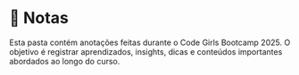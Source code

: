 # 📝 Notas

Esta pasta contém anotações feitas durante o Code Girls Bootcamp 2025.
O objetivo é registrar aprendizados, insights, dicas e conteúdos importantes abordados ao longo do curso.